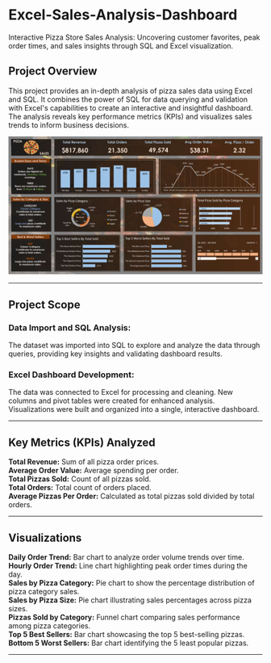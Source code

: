 # Excel-Sales-Analysis-Dashboard
Interactive Pizza Store Sales Analysis: Uncovering customer favorites, peak order times, and sales insights through SQL and Excel visualization.

## Project Overview
This project provides an in-depth analysis of pizza sales data using Excel and SQL. It combines the power of SQL for data querying and validation with Excel's capabilities to create an interactive and insightful dashboard. The analysis reveals key performance metrics (KPIs) and visualizes sales trends to inform business decisions.

![Excel Sales Analysis Dashboard](https://github.com/abdusami-mohammed/Excel-Sales-Analysis-Dashboard/raw/6af50a218c78549c693f199b6af3059111e619f4/vvv/Excel%20Dashboard.jpg)

___
## Project Scope
### Data Import and SQL Analysis:
The dataset was imported into SQL to explore and analyze the data through queries, providing key insights and validating dashboard results.
### Excel Dashboard Development:
The data was connected to Excel for processing and cleaning. New columns and pivot tables were created for enhanced analysis. Visualizations were built and organized into a single, interactive dashboard.
___

## Key Metrics (KPIs) Analyzed
**Total Revenue:**             Sum of all pizza order prices.  
**Average Order Value:**       Average spending per order.  
**Total Pizzas Sold:**         Count of all pizzas sold.  
**Total Orders:**             Total count of orders placed.  
**Average Pizzas Per Order:** Calculated as total pizzas sold divided by total orders.  
___
## Visualizations
**Daily Order Trend:** Bar chart to analyze order volume trends over time.  
**Hourly Order Trend:** Line chart highlighting peak order times during the day.  
**Sales by Pizza Category:** Pie chart to show the percentage distribution of pizza category sales.  
**Sales by Pizza Size:** Pie chart illustrating sales percentages across pizza sizes.  
**Pizzas Sold by Category:** Funnel chart comparing sales performance among pizza categories.  
**Top 5 Best Sellers:** Bar chart showcasing the top 5 best-selling pizzas.  
**Bottom 5 Worst Sellers:** Bar chart identifying the 5 least popular pizzas.  
___
